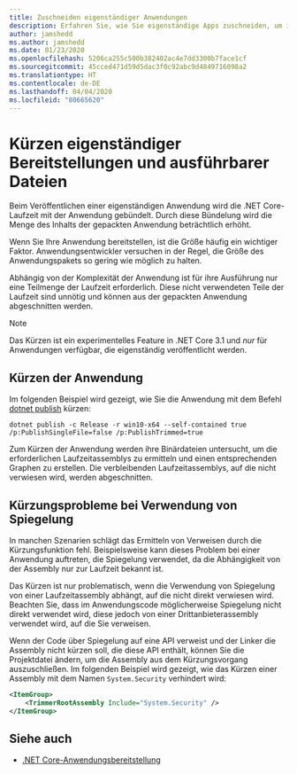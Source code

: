 ```yaml
---
title: Zuschneiden eigenständiger Anwendungen
description: Erfahren Sie, wie Sie eigenständige Apps zuschneiden, um ihre Größe zu verringern. .NET Core bündelt die Laufzeit mit einer App, die eigenständig veröffentlicht wird und deren Laufzeit in der Regel umfangreicher als erforderlich ist.
author: jamshedd
ms.author: jamshedd
ms.date: 01/23/2020
ms.openlocfilehash: 5206ca255c500b382402ac4e7dd3300b7face1cf
ms.sourcegitcommit: 45cced471d59d5dac3f0c92abc9d4849716098a2
ms.translationtype: HT
ms.contentlocale: de-DE
ms.lasthandoff: 04/04/2020
ms.locfileid: "80665620"
---
```

# <a name="trim-self-contained-deployments-and-executables"></a>Kürzen eigenständiger Bereitstellungen und ausführbarer Dateien

Beim Veröffentlichen einer eigenständigen Anwendung wird die .NET Core-Laufzeit mit der Anwendung gebündelt. Durch diese Bündelung wird die Menge des Inhalts der gepackten Anwendung beträchtlich erhöht.

Wenn Sie Ihre Anwendung bereitstellen, ist die Größe häufig ein wichtiger Faktor. Anwendungsentwickler versuchen in der Regel, die Größe des Anwendungspakets so gering wie möglich zu halten.

Abhängig von der Komplexität der Anwendung ist für ihre Ausführung nur eine Teilmenge der Laufzeit erforderlich. Diese nicht verwendeten Teile der Laufzeit sind unnötig und können aus der gepackten Anwendung abgeschnitten werden.

> [!NOTE]
> Das Kürzen ist ein experimentelles Feature in .NET Core 3.1 und _nur_ für Anwendungen verfügbar, die eigenständig veröffentlicht werden.

## <a name="trim-your-application"></a>Kürzen der Anwendung

Im folgenden Beispiel wird gezeigt, wie Sie die Anwendung mit dem Befehl [dotnet publish](../tools/dotnet-publish.md) kürzen:

```dotnetcli
dotnet publish -c Release -r win10-x64 --self-contained true /p:PublishSingleFile=false /p:PublishTrimmed=true
```

Zum Kürzen der Anwendung werden ihre Binärdateien untersucht, um die erforderlichen Laufzeitassemblys zu ermitteln und einen entsprechenden Graphen zu erstellen. Die verbleibenden Laufzeitassemblys, auf die nicht verwiesen wird, werden abgeschnitten.

## <a name="trimming-issues-when-using-reflection"></a>Kürzungsprobleme bei Verwendung von Spiegelung

In manchen Szenarien schlägt das Ermitteln von Verweisen durch die Kürzungsfunktion fehl. Beispielsweise kann dieses Problem bei einer Anwendung auftreten, die Spiegelung verwendet, da die Abhängigkeit von der Assembly nur zur Laufzeit bekannt ist.

Das Kürzen ist nur problematisch, wenn die Verwendung von Spiegelung von einer Laufzeitassembly abhängt, auf die nicht direkt verwiesen wird. Beachten Sie, dass im Anwendungscode möglicherweise Spiegelung nicht direkt verwendet wird, diese jedoch von einer Drittanbieterassembly verwendet wird, auf die Sie verweisen.

Wenn der Code über Spiegelung auf eine API verweist und der Linker die Assembly nicht kürzen soll, die diese API enthält, können Sie die Projektdatei ändern, um die Assembly aus dem Kürzungsvorgang auszuschließen. Im folgenden Beispiel wird gezeigt, wie das Kürzen einer Assembly mit dem Namen `System.Security` verhindert wird:

```xml
<ItemGroup>
    <TrimmerRootAssembly Include="System.Security" />
</ItemGroup>
```

## <a name="see-also"></a>Siehe auch

- [.NET Core-Anwendungsbereitstellung](index.md)

